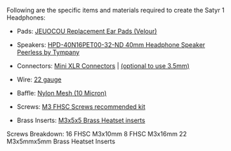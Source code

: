 Following are the specific items and materials required to create the Satyr 1 Headphones:

* Pads: [JEUOCOU Replacement Ear Pads (Velour)](https://www.amazon.com/dp/B0B3GVK9D4)
                
* Speakers: [HPD-40N16PET00-32-ND   40mm Headphone Speaker Peerless by Tympany](https://www.digikey.com/en/products/detail/peerless-by-tymphany/hpd-40n16pet00-32/6211127)
                
* Connectors: [Mini XLR Connectors](https://www.amazon.com/dp/B07GTDWNM4)
            | [(optional to use 3.5mm)](https://www.amazon.com/gp/product/B07MN1RK7F)
                
* Wire: [22 gauge](https://www.amazon.com/dp/B077XBWX8V)
                       
* Baffle: [Nylon Mesh (10 Micron)](https://www.amazon.com/gp/product/B08X23FN6R)
                
* Screws: [M3 FHSC Screws recommended kit](https://www.amazon.com/gp/product/B086MC31JT)
                   
* Brass Inserts: [M3x5x5 Brass Heatset inserts](https://www.amazon.com/gp/product/B07TZ37HXJ)



Screws Breakdown:
16 FHSC M3x10mm
8 FHSC M3x16mm
22 M3x5mmx5mm Brass Heatset Inserts
